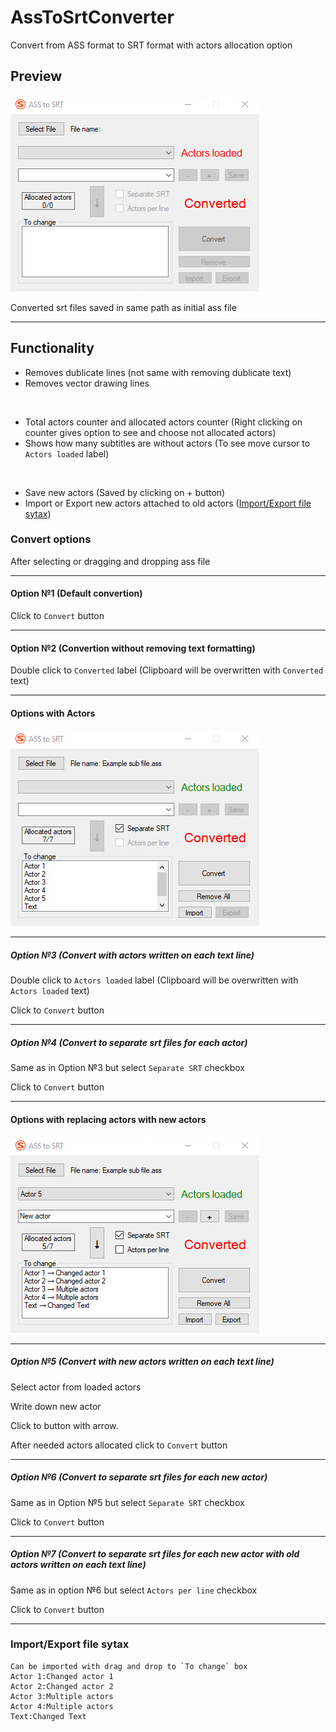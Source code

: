 # AssToSrtConverter
Convert from ASS format to SRT format with actors allocation option

## Preview
![at_start](images/at_start.jpg)

Converted srt files saved in same path as initial ass file

---
## Functionality
- Removes dublicate lines (not same with removing dublicate text)
- Removes vector drawing lines
<br>

- Total actors counter and allocated actors counter (Right clicking on counter gives option to see and choose not allocated actors)
- Shows how many subtitles are without actors (To see move cursor to `Actors loaded` label)
<br>
  
- Save new actors (Saved by clicking on + button)
- Import or Export new actors attached to old actors ([Import/Export file sytax](#importexport-file-sytax))

### Convert options
After selecting or dragging and dropping ass file 

---
#### Option №1 (Default convertion)
Click to `Convert` button

---
#### Option №2 (Convertion without removing text formatting)
Double click to `Converted` label 
(Clipboard will be overwritten with `Converted` text)

---
#### Options with Actors
![actors](images/actors.jpg)

---
##### Option №3 (Convert with actors written on each text line)
Double click to `Actors loaded` label
(Clipboard will be overwritten with `Actors loaded` text)


Click to `Convert` button

---
##### Option №4 (Convert to separate srt files for each actor)
Same as in Option №3 but select `Separate SRT` checkbox


Click to `Convert` button

---
#### Options with replacing actors with new actors
![changed_actors](images/changed_actors.jpg)

---
##### Option №5 (Convert with new actors written on each text line)
Select actor from loaded actors


Write down new actor


Click to button with arrow.


After needed actors allocated click to `Convert` button

---
##### Option №6 (Convert to separate srt files for each new actor)
Same as in Option №5 but select `Separate SRT` checkbox


Click to `Convert` button

---
##### Option №7 (Convert to separate srt files for each new actor with old actors written on each text line)
Same as in option №6 but select `Actors per line` checkbox


Click to `Convert` button

---
### Import/Export file sytax
```
Can be imported with drag and drop to `To change` box
Actor 1:Changed actor 1
Actor 2:Changed actor 2
Actor 3:Multiple actors
Actor 4:Multiple actors
Text:Changed Text
```
